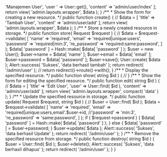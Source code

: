 <?php

namespace App\Http\Controllers;

use App\Models\User;
use Illuminate\Http\Request;
use Illuminate\Support\Facades\Hash;
use RealRashid\SweetAlert\Facades\Alert;

class AdminUserController extends Controller
 {
    /**
    * Display a listing of the resource.
    */

    public function index() 
 {
        // dd( 'asdasdsa' );
        //
        $data = [
            'title' => 'Manajemen User',
            'user '  => User::get(),
            'content' => 'admin/user/index'
        ];

        return view( 'admin.layouts.wrapper', $data );

    }

    /**
    * Show the form for creating a new resource.
    */

    public function create()
 {
        //
        $data = [
            'title' => 'Tambah User',
            'content' => 'admin/user/add'

        ];
        return view( 'admin.layouts.wrapper', $data );
    }

    /**
    * Store a newly created resource in storage.
    */

    public function store( Request $request )
 {
        //

        $data = $request->validate( [
            'name' => 'required',
            'email' => 'required|unique:users',
            'password' => 'required|min:3',
            're_password' => 'required:same:password',
        ] );

        $data[ 'password' ] = Hash::make( $data[ 'password' ] );

        $user = new User();
        $user->name = $data[ 'name' ];
        $user->email = $data[ 'email' ];
        $user->password = $data[ 'password' ];
        $user->save();
        User::create( $data );
        Alert::success( 'Sukses', 'data berhasil tambah' );
        return redirect( '/admin/user' );

        // return redirect()->route()->with();
    }

    /**
    * Display the specified resource.
    */

    public function show( string $id )
 {
        //

    }

    /**
    * Show the form for editing the specified resource.
    */

    public function edit( string $id )
 {
        //

        $data = [
            'title' => 'Edit User',
            'user' => User::find( $id ),
            'content' => 'admin/user/add'

        ];
        return view( 'admin.layouts.wrapper', compact( 'data' ) );
    }

    /**
    * Update the specified resource in storage.
    */

    public function update( Request $request, string $id )
 {
        //
        $user = User::find( $id );
        $data = $request->validate( [
            'name' => 'required',
            'email' => 'required|unique:users,email'.$user->id,
            //'password' => 'min:3',
            're_password' => 'same:password',
        ] );

        if ( $request->password ) {
            $data[ 'password' ] = Hash::make( $data[ 'password' ] );
        } else {
            $data[ 'password' ] = $user->password;
        }
        $user->update( $data );
        Alert::success( 'Sukses', 'data berhasil Update' );
        return redirect( '/admin/user' );
    }

    /**
    * Remove the specified resource from storage.
    */

    public function destroy( string $id )
 {
        $user = User::find( $id );
        $user->delete();
        Alert::success( 'Sukses', 'data berhasil dihapus' );
        return redirect( '/admin/user' );

    }
}